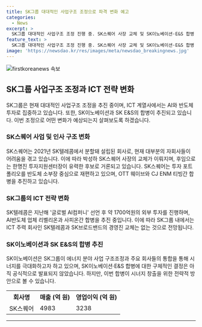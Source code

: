 ```yaml
---
title: SK그룹 대대적인 사업구조 조정으로 파격 변화 예고
categories:
  - News
excerpt: >
  SK그룹 대대적인 사업구조 조정 진행 중. SK스퀘어 사장 교체 및 SK이노베이션·E&S 합병 추진. ICT 계열사들은 AI와 반도체 투자로 재편. SK텔레콤은 약 1700억원 외부 투자, SK스퀘어는 크래프톤 지분 매각 등 경영 전환. SK스퀘어 사장 후임은 한명진 센터장 유력 후보. SK이노베이션은 합병 관련 공시는 없지만 추가적 발표 예상. SK그룹 사업구조 조정 결과 주목. (150자)
feature_text: >
  SK그룹 대대적인 사업구조 조정 진행 중. SK스퀘어 사장 교체 및 SK이노베이션·E&S 합병 추진. ICT 계열사들은 AI와 반도체 투자로 재편. SK텔레콤은 약 1700억원 외부 투자, SK스퀘어는 크래프톤 지분 매각 등 경영 전환. SK스퀘어 사장 후임은 한명진 센터장 유력 후보. SK이노베이션은 합병 관련 공시는 없지만 추가적 발표 예상. SK그룹 사업구조 조정 결과 주목. (150자)
image: 'https://newsdao.kr/res/images/meta/newsdao_breakingnews.jpg'
---
```


<p><img src="https://newsdao.kr/res/images/meta/newsdao_breakingnews.jpg" alt="firstkoreanews 속보" /></p>

<h2 data-ke-size="size26">SK그룹 사업구조 조정과 ICT 전략 변화</h2>

<p data-ke-size="size16">SK그룹은 현재 대대적인 사업구조 조정을 추진 중이며, ICT 계열사에서는 AI와 반도체 투자로 집중하고 있습니다. 또한, SK이노베이션과 SK E&S의 합병이 추진되고 있습니다. 이번 조정으로 어떤 변화가 예상되는지 살펴보도록 하겠습니다.</p>

<h3 data-ke-size="size24">SK스퀘어 사업 및 인사 구조 변화</h3>

<p data-ke-size="size16">SK스퀘어는 2021년 SK텔레콤에서 분할돼 설립된 회사로, 현재 대부분의 자회사들이 어려움을 겪고 있습니다. 이에 따라 박성하 SK스퀘어 사장의 교체가 이뤄지며, 후임으로는 한명진 투자지원센터장이 유력한 후보로 거론되고 있습니다. SK스퀘어는 투자 포트폴리오를 반도체 소부장 중심으로 재편하고 있으며, OTT 웨이브와 CJ ENM 티빙간 합병을 추진하고 있습니다.</p>

<h3 data-ke-size="size24">SK그룹의 ICT 전략 변화</h3>

<p data-ke-size="size16">SK텔레콤은 지난해 '글로벌 AI컴퍼니' 선언 후 약 1700억원의 외부 투자를 진행하며, AI반도체 업체 리벨리온과 사피온간 합병을 추진 중입니다. 이에 따라 SK그룹 내에서는 ICT 주력 회사인 SK텔레콤과 SK브로드밴드의 경영진 교체는 없는 것으로 전망됩니다.</p>

<h3 data-ke-size="size24">SK이노베이션과 SK E&S의 합병 추진</h3>

<p data-ke-size="size16">SK이노베이션은 SK그룹이 에너지 분야 사업 구조조정과 주요 회사들의 통합을 통해 시너지를 극대화하고자 하고 있으며, SK이노베이션·E&S 합병에 대한 구체적인 결정은 아직 공식적으로 발표되지 않았습니다. 하지만, 이번 합병이 시너지 창출을 위한 전략적 방안으로 볼 수 있습니다.</p>

<table>
    <tr>
        <th>회사명</th>
        <th>매출 (억 원)</th>
        <th>영업이익 (억 원)</th>
    </tr>
    <tr>
        <td>SK스퀘어</td>
        <td>4983</td>
        <td>3238</td>
    </tr>
</table>

<p data-ke-size="size16"></p>

<hr>

<p data-ke-size="size16">&nbsp;</p>

